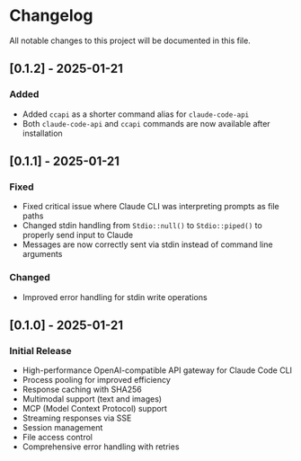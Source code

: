 # Changelog

All notable changes to this project will be documented in this file.

## [0.1.2] - 2025-01-21

### Added
- Added `ccapi` as a shorter command alias for `claude-code-api`
- Both `claude-code-api` and `ccapi` commands are now available after installation

## [0.1.1] - 2025-01-21

### Fixed
- Fixed critical issue where Claude CLI was interpreting prompts as file paths
- Changed stdin handling from `Stdio::null()` to `Stdio::piped()` to properly send input to Claude
- Messages are now correctly sent via stdin instead of command line arguments

### Changed
- Improved error handling for stdin write operations

## [0.1.0] - 2025-01-21

### Initial Release
- High-performance OpenAI-compatible API gateway for Claude Code CLI
- Process pooling for improved efficiency
- Response caching with SHA256
- Multimodal support (text and images)
- MCP (Model Context Protocol) support
- Streaming responses via SSE
- Session management
- File access control
- Comprehensive error handling with retries
